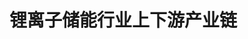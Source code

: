 # 锂离子储能行业上下游产业链

<PicViewer title="锂离子储能行业上下游产业链" src="/assets/newEnergy/IndustryChain01.png" alt=""/>